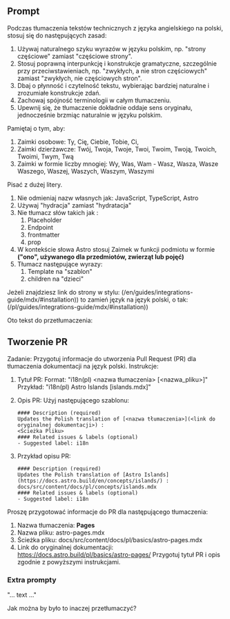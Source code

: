 ## Prompt

Podczas tłumaczenia tekstów technicznych z języka angielskiego na polski, stosuj się do następujących zasad: 
1. Używaj naturalnego szyku wyrazów w języku polskim, np. "strony częściowe" zamiast "częściowe strony". 
2. Stosuj poprawną interpunkcję i konstrukcje gramatyczne, szczególnie przy przeciwstawieniach, np. "zwykłych, a nie stron częściowych" zamiast "zwykłych, nie częściowych stron". 
3. Dbaj o płynność i czytelność tekstu, wybierając bardziej naturalne i zrozumiałe konstrukcje zdań. 
4. Zachowaj spójność terminologii w całym tłumaczeniu. 
5. Upewnij się, że tłumaczenie dokładnie oddaje sens oryginału, jednocześnie brzmiąc naturalnie w języku polskim.

Pamiętaj o tym, aby:

1. Zaimki osobowe: Ty, Cię, Ciebie, Tobie, Ci,
2. Zaimki dzierżawcze: Twój, Twoja, Twoje, Twoi, Twoim, Twoją, Twoich, Twoimi, Twym, Twą
3. Zaimki w formie liczby mnogiej:
      Wy, Was, Wam - Wasz, Wasza, Wasze
      Waszego, Waszej, Waszych, Waszym, Waszymi 
    
Pisać z dużej litery.

1. Nie odmieniaj nazw własnych jak: JavaScript, TypeScript, Astro
2. Używaj "hydracja" zamiast "hydratacja"
3. Nie tłumacz słów takich jak : 
	1. Placeholder
	2. Endpoint
  	3. frontmatter
  	4. prop
5. W kontekście słowa Astro stosuj Zaimek w funkcji podmiotu w formie **("ono", używanego dla przedmiotów, zwierząt lub pojęć)**
6. Tłumacz następujące wyrazy: 
    1. Template na "szablon"
    2. children na "dzieci"

Jeżeli znajdziesz link do strony w stylu:
(/en/guides/integrations-guide/mdx/#installation))
 to zamień język na język polski, o tak:
 (/pl/guides/integrations-guide/mdx/#installation))

Oto tekst do przetłumaczenia:

## Tworzenie PR

Zadanie: Przygotuj informacje do utworzenia Pull Request (PR) dla tłumaczenia dokumentacji na język polski.
Instrukcje:
1. Tytuł PR: Format: "i18n(pl) <nazwa tłumaczenia> [<nazwa_pliku>]" 
   Przykład: "i18n(pl) Astro Islands [islands.mdx]"

2. Opis PR: Użyj następującego szablonu:

   ```
   #### Description (required)
   Updates the Polish translation of [<nazwa tłumaczenia>](<link do oryginalnej dokumentacji>) :
   <Ścieżka Pliku>
   #### Related issues & labels (optional)
   - Suggested label: i18n
   ```

3. Przykład opisu PR:
   ```
   #### Description (required)
   Updates the Polish translation of [Astro Islands](https://docs.astro.build/en/concepts/islands/) :
   docs/src/content/docs/pl/concepts/islands.mdx
   #### Related issues & labels (optional)
   - Suggested label: i18n
   ```

Proszę przygotować informacje do PR dla następującego tłumaczenia:
1. Nazwa tłumaczenia: **Pages**
2. Nazwa pliku: astro-pages.mdx
3. Ścieżka pliku:  docs/src/content/docs/pl/basics/astro-pages.mdx
4. Link do oryginalnej dokumentacji: https://docs.astro.build/pl/basics/astro-pages/
Przygotuj tytuł PR i opis zgodnie z powyższymi instrukcjami.


### Extra prompty

"... text ..."

  
Jak można by było to inaczej przetłumaczyć?
